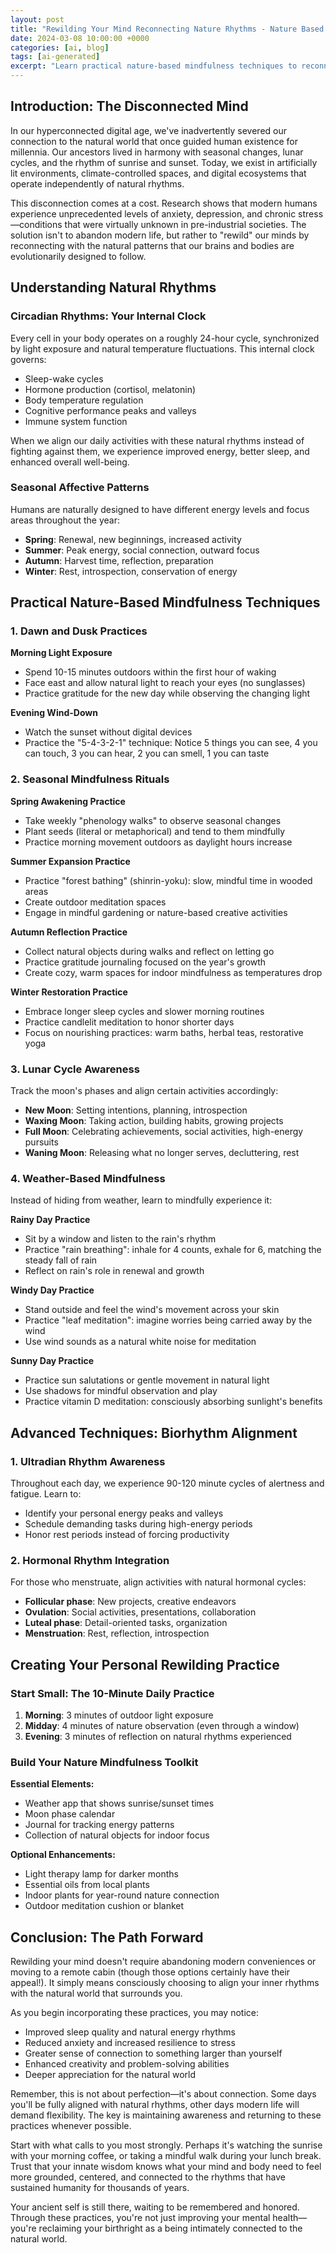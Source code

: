 ```yaml
---
layout: post
title: "Rewilding Your Mind Reconnecting Nature Rhythms - Nature Based Mindfulness Techniques"
date: 2024-03-08 10:00:00 +0000
categories: [ai, blog]
tags: [ai-generated]
excerpt: "Learn practical nature-based mindfulness techniques to reconnect with natural rhythms, reduce stress, and cultivate a deeper sense of well-being through ancient wisdom and modern practices."
---
```



## Introduction: The Disconnected Mind

In our hyperconnected digital age, we've inadvertently severed our connection to the natural world that once guided human existence for millennia. Our ancestors lived in harmony with seasonal changes, lunar cycles, and the rhythm of sunrise and sunset. Today, we exist in artificially lit environments, climate-controlled spaces, and digital ecosystems that operate independently of natural rhythms.

This disconnection comes at a cost. Research shows that modern humans experience unprecedented levels of anxiety, depression, and chronic stress—conditions that were virtually unknown in pre-industrial societies. The solution isn't to abandon modern life, but rather to "rewild" our minds by reconnecting with the natural patterns that our brains and bodies are evolutionarily designed to follow.

## Understanding Natural Rhythms

### Circadian Rhythms: Your Internal Clock

Every cell in your body operates on a roughly 24-hour cycle, synchronized by light exposure and natural temperature fluctuations. This internal clock governs:

- Sleep-wake cycles
- Hormone production (cortisol, melatonin)
- Body temperature regulation
- Cognitive performance peaks and valleys
- Immune system function

When we align our daily activities with these natural rhythms instead of fighting against them, we experience improved energy, better sleep, and enhanced overall well-being.

### Seasonal Affective Patterns

Humans are naturally designed to have different energy levels and focus areas throughout the year:

- **Spring**: Renewal, new beginnings, increased activity
- **Summer**: Peak energy, social connection, outward focus
- **Autumn**: Harvest time, reflection, preparation
- **Winter**: Rest, introspection, conservation of energy

## Practical Nature-Based Mindfulness Techniques

### 1. Dawn and Dusk Practices

**Morning Light Exposure**
- Spend 10-15 minutes outdoors within the first hour of waking
- Face east and allow natural light to reach your eyes (no sunglasses)
- Practice gratitude for the new day while observing the changing light

**Evening Wind-Down**
- Watch the sunset without digital devices
- Practice the "5-4-3-2-1" technique: Notice 5 things you can see, 4 you can touch, 3 you can hear, 2 you can smell, 1 you can taste

### 2. Seasonal Mindfulness Rituals

**Spring Awakening Practice**
- Take weekly "phenology walks" to observe seasonal changes
- Plant seeds (literal or metaphorical) and tend to them mindfully
- Practice morning movement outdoors as daylight hours increase

**Summer Expansion Practice**
- Practice "forest bathing" (shinrin-yoku): slow, mindful time in wooded areas
- Create outdoor meditation spaces
- Engage in mindful gardening or nature-based creative activities

**Autumn Reflection Practice**
- Collect natural objects during walks and reflect on letting go
- Practice gratitude journaling focused on the year's growth
- Create cozy, warm spaces for indoor mindfulness as temperatures drop

**Winter Restoration Practice**
- Embrace longer sleep cycles and slower morning routines
- Practice candlelit meditation to honor shorter days
- Focus on nourishing practices: warm baths, herbal teas, restorative yoga

### 3. Lunar Cycle Awareness

Track the moon's phases and align certain activities accordingly:

- **New Moon**: Setting intentions, planning, introspection
- **Waxing Moon**: Taking action, building habits, growing projects
- **Full Moon**: Celebrating achievements, social activities, high-energy pursuits
- **Waning Moon**: Releasing what no longer serves, decluttering, rest

### 4. Weather-Based Mindfulness

Instead of hiding from weather, learn to mindfully experience it:

**Rainy Day Practice**
- Sit by a window and listen to the rain's rhythm
- Practice "rain breathing": inhale for 4 counts, exhale for 6, matching the steady fall of rain
- Reflect on rain's role in renewal and growth

**Windy Day Practice**
- Stand outside and feel the wind's movement across your skin
- Practice "leaf meditation": imagine worries being carried away by the wind
- Use wind sounds as a natural white noise for meditation

**Sunny Day Practice**
- Practice sun salutations or gentle movement in natural light
- Use shadows for mindful observation and play
- Practice vitamin D meditation: consciously absorbing sunlight's benefits

## Advanced Techniques: Biorhythm Alignment

### 1. Ultradian Rhythm Awareness

Throughout each day, we experience 90-120 minute cycles of alertness and fatigue. Learn to:
- Identify your personal energy peaks and valleys
- Schedule demanding tasks during high-energy periods
- Honor rest periods instead of forcing productivity

### 2. Hormonal Rhythm Integration

For those who menstruate, align activities with natural hormonal cycles:
- **Follicular phase**: New projects, creative endeavors
- **Ovulation**: Social activities, presentations, collaboration
- **Luteal phase**: Detail-oriented tasks, organization
- **Menstruation**: Rest, reflection, introspection

## Creating Your Personal Rewilding Practice

### Start Small: The 10-Minute Daily Practice

1. **Morning**: 3 minutes of outdoor light exposure
2. **Midday**: 4 minutes of nature observation (even through a window)
3. **Evening**: 3 minutes of reflection on natural rhythms experienced

### Build Your Nature Mindfulness Toolkit

**Essential Elements:**
- Weather app that shows sunrise/sunset times
- Moon phase calendar
- Journal for tracking energy patterns
- Collection of natural objects for indoor focus

**Optional Enhancements:**
- Light therapy lamp for darker months
- Essential oils from local plants
- Indoor plants for year-round nature connection
- Outdoor meditation cushion or blanket

## Conclusion: The Path Forward

Rewilding your mind doesn't require abandoning modern conveniences or moving to a remote cabin (though those options certainly have their appeal!). It simply means consciously choosing to align your inner rhythms with the natural world that surrounds you.

As you begin incorporating these practices, you may notice:
- Improved sleep quality and natural energy rhythms
- Reduced anxiety and increased resilience to stress
- Greater sense of connection to something larger than yourself
- Enhanced creativity and problem-solving abilities
- Deeper appreciation for the natural world

Remember, this is not about perfection—it's about connection. Some days you'll be fully aligned with natural rhythms, other days modern life will demand flexibility. The key is maintaining awareness and returning to these practices whenever possible.

Start with what calls to you most strongly. Perhaps it's watching the sunrise with your morning coffee, or taking a mindful walk during your lunch break. Trust that your innate wisdom knows what your mind and body need to feel more grounded, centered, and connected to the rhythms that have sustained humanity for thousands of years.

Your ancient self is still there, waiting to be remembered and honored. Through these practices, you're not just improving your mental health—you're reclaiming your birthright as a being intimately connected to the natural world.